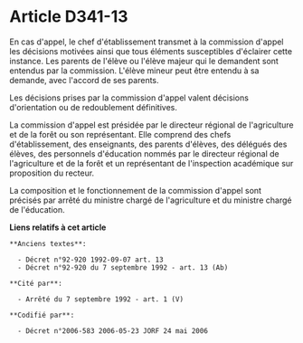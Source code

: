 # Article D341-13

En cas d'appel, le chef d'établissement transmet à la commission d'appel les décisions motivées ainsi que tous éléments
susceptibles d'éclairer cette instance. Les parents de l'élève ou l'élève majeur qui le demandent sont entendus par la
commission. L'élève mineur peut être entendu à sa demande, avec l'accord de ses parents.

Les décisions prises par la commission d'appel valent décisions d'orientation ou de redoublement définitives.

La commission d'appel est présidée par le directeur régional de l'agriculture et de la forêt ou son représentant. Elle
comprend des chefs d'établissement, des enseignants, des parents d'élèves, des délégués des élèves, des personnels
d'éducation nommés par le directeur régional de l'agriculture et de la forêt et un représentant de l'inspection académique
sur proposition du recteur.

La composition et le fonctionnement de la commission d'appel sont précisés par arrêté du ministre chargé de l'agriculture et
du ministre chargé de l'éducation.

**Liens relatifs à cet article**

	**Anciens textes**:

	  - Décret n°92-920 1992-09-07 art. 13
	  - Décret n°92-920 du 7 septembre 1992 - art. 13 (Ab)

	**Cité par**:

	  - Arrêté du 7 septembre 1992 - art. 1 (V)

	**Codifié par**:

	  - Décret n°2006-583 2006-05-23 JORF 24 mai 2006
